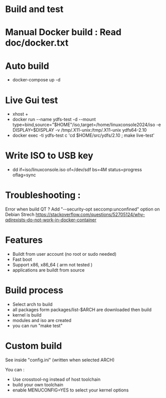 
# Build and test

# Manual Docker build : Read doc/docker.txt

# Auto build

* docker-compose up -d

# Live Gui test 

* xhost +
* docker run --name ydfs-test -d --mount type=bind,source="$HOME"/iso,target=/home/linuxconsole2024/iso -e DISPLAY=$DISPLAY -v /tmp/.X11-unix:/tmp/.X11-unix  ydfs64-2.10 
* docker exec -ti ydfs-test c 'cd $HOME/src/ydfs/2.10 ; make live-test'


# Write ISO to USB key

* dd if=iso/linuxconsole.iso of=/dev/sdf bs=4M status=progress oflag=sync

# Troubleshooting :

Error when build QT ?
Add "--security-opt seccomp:unconfined" option on Debian Strech
https://stackoverflow.com/questions/52705124/why-qdirexists-do-not-work-in-docker-container

# Features 

* Buildt from user account (no root or sudo needed)
* Fast boot
* Support x86, x86_64 ( arm not tested )
* applications are buildt from source

# Build process 
* Select arch to build
* all packages form packages/list-$ARCH are downloaded then build
* kernel is build
* modules and iso are created
* you can run "make test"

# Custom build

See inside "config.ini" (written when selected ARCH)

You can :

  * Use crosstool-ng instead of host toolchain
  * build your own toolchain
  * enable MENUCONFIG=YES to select your kernel options
